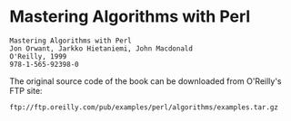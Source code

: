 Mastering Algorithms with Perl
==============================

    Mastering Algorithms with Perl
    Jon Orwant, Jarkko Hietaniemi, John Macdonald
    O'Reilly, 1999
    978-1-565-92398-0

The original source code of the book can be downloaded from O'Reilly's FTP site:

    ftp://ftp.oreilly.com/pub/examples/perl/algorithms/examples.tar.gz
